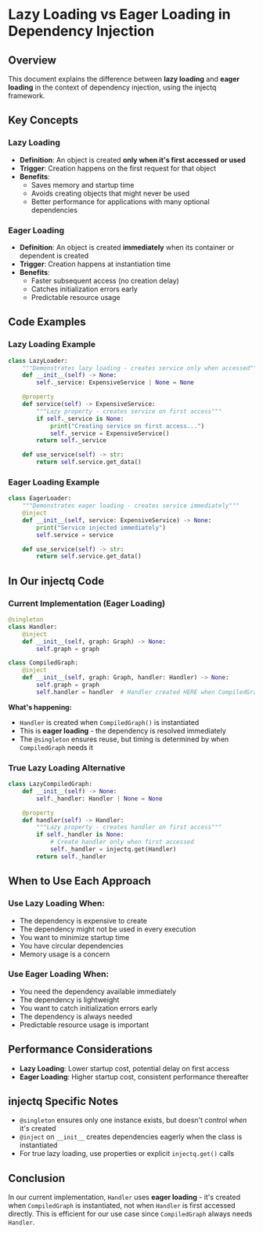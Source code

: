 # Lazy Loading vs Eager Loading in Dependency Injection

## Overview

This document explains the difference between **lazy loading** and **eager loading** in the context of dependency injection, using the injectq framework.

## Key Concepts

### Lazy Loading
- **Definition**: An object is created **only when it's first accessed or used**
- **Trigger**: Creation happens on the first request for that object
- **Benefits**:
  - Saves memory and startup time
  - Avoids creating objects that might never be used
  - Better performance for applications with many optional dependencies

### Eager Loading
- **Definition**: An object is created **immediately** when its container or dependent is created
- **Trigger**: Creation happens at instantiation time
- **Benefits**:
  - Faster subsequent access (no creation delay)
  - Catches initialization errors early
  - Predictable resource usage

## Code Examples

### Lazy Loading Example

```python
class LazyLoader:
    """Demonstrates lazy loading - creates service only when accessed"""
    def __init__(self) -> None:
        self._service: ExpensiveService | None = None

    @property
    def service(self) -> ExpensiveService:
        """Lazy property - creates service on first access"""
        if self._service is None:
            print("Creating service on first access...")
            self._service = ExpensiveService()
        return self._service

    def use_service(self) -> str:
        return self.service.get_data()
```

### Eager Loading Example

```python
class EagerLoader:
    """Demonstrates eager loading - creates service immediately"""
    @inject
    def __init__(self, service: ExpensiveService) -> None:
        print("Service injected immediately")
        self.service = service

    def use_service(self) -> str:
        return self.service.get_data()
```

## In Our injectq Code

### Current Implementation (Eager Loading)

```python
@singleton
class Handler:
    @inject
    def __init__(self, graph: Graph) -> None:
        self.graph = graph

class CompiledGraph:
    @inject
    def __init__(self, graph: Graph, handler: Handler) -> None:
        self.graph = graph
        self.handler = handler  # Handler created HERE when CompiledGraph is created
```

**What's happening:**
- `Handler` is created when `CompiledGraph()` is instantiated
- This is **eager loading** - the dependency is resolved immediately
- The `@singleton` ensures reuse, but timing is determined by when `CompiledGraph` needs it

### True Lazy Loading Alternative

```python
class LazyCompiledGraph:
    def __init__(self) -> None:
        self._handler: Handler | None = None

    @property
    def handler(self) -> Handler:
        """Lazy property - creates handler on first access"""
        if self._handler is None:
            # Create handler only when first accessed
            self._handler = injectq.get(Handler)
        return self._handler
```

## When to Use Each Approach

### Use Lazy Loading When:
- The dependency is expensive to create
- The dependency might not be used in every execution
- You want to minimize startup time
- You have circular dependencies
- Memory usage is a concern

### Use Eager Loading When:
- You need the dependency available immediately
- The dependency is lightweight
- You want to catch initialization errors early
- The dependency is always needed
- Predictable resource usage is important

## Performance Considerations

- **Lazy Loading**: Lower startup cost, potential delay on first access
- **Eager Loading**: Higher startup cost, consistent performance thereafter

## injectq Specific Notes

- `@singleton` ensures only one instance exists, but doesn't control *when* it's created
- `@inject` on `__init__` creates dependencies eagerly when the class is instantiated
- For true lazy loading, use properties or explicit `injectq.get()` calls

## Conclusion

In our current implementation, `Handler` uses **eager loading** - it's created when `CompiledGraph` is instantiated, not when `Handler` is first accessed directly. This is efficient for our use case since `CompiledGraph` always needs `Handler`.
